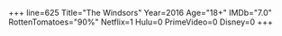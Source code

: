 +++
line=625
Title="The Windsors"
Year=2016
Age="18+"
IMDb="7.0"
RottenTomatoes="90%"
Netflix=1
Hulu=0
PrimeVideo=0
Disney=0
+++

